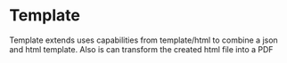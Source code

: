 # Template

Template extends uses capabilities from template/html to combine a json and html template. Also is can transform the created html file into a PDF